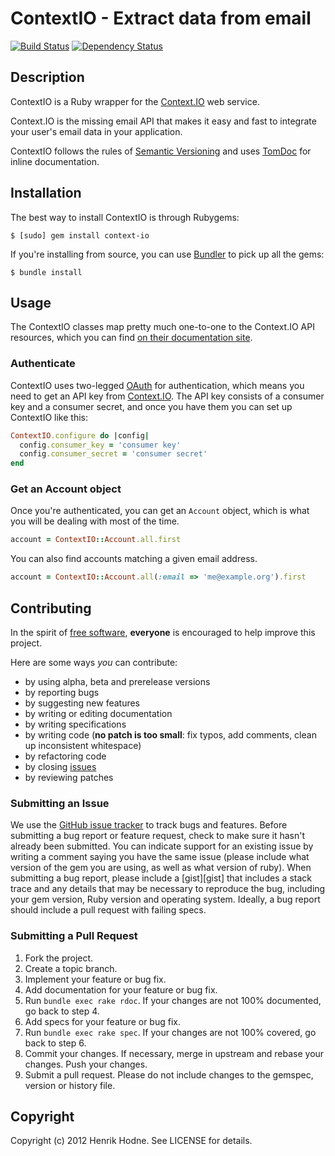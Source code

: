 ContextIO - Extract data from email
===================================

[![Build Status](https://secure.travis-ci.org/dvyjones/context-io.png)](http://travis-ci.org/dvyjones/context-io)
[![Dependency Status](https://gemnasium.com/dvyjones/context-io.png)](https://gemnasium.com/dvyjones/context-io)

## Description

ContextIO is a Ruby wrapper for the [Context.IO][contextio] web service.

Context.IO is the missing email API that makes it easy and fast
to integrate your user's email data in your application.

ContextIO follows the rules of [Semantic Versioning][semver] and uses
[TomDoc][tomdoc] for inline documentation.

[contextio]: http://context.io
[semver]: http://semver.org
[tomdoc]: http://tomdoc.org


## Installation

The best way to install ContextIO is through Rubygems:

```
$ [sudo] gem install context-io
```

If you're installing from source, you can use [Bundler][bundler] to pick up all
the gems:

```
$ bundle install
```

[bundler]: http://gembundler.org

## Usage

The ContextIO classes map pretty much one-to-one to the Context.IO API
resources, which you can find [on their documentation site][contextiodocs].

[contextiodocs]: http://context.io/docs/2.0

### Authenticate

ContextIO uses two-legged [OAuth][oauth] for authentication, which means you
need to get an API key from [Context.IO][contextio]. The API key consists of a
consumer key and a consumer secret, and once you have them you can set up
ContextIO like this:

```ruby
ContextIO.configure do |config|
  config.consumer_key = 'consumer key'
  config.consumer_secret = 'consumer secret'
end
```

[oauth]: http://oauth.net/

### Get an Account object

Once you're authenticated, you can get an `Account` object, which is what you
will be dealing with most of the time.

```ruby
account = ContextIO::Account.all.first
```

You can also find accounts matching a given email address.

```ruby
account = ContextIO::Account.all(:email => 'me@example.org').first
```

## Contributing

In the spirit of [free software][free-sw], **everyone** is encouraged to help
improve this project.

Here are some ways *you* can contribute:

* by using alpha, beta and prerelease versions
* by reporting bugs
* by suggesting new features
* by writing or editing documentation
* by writing specifications
* by writing code (**no patch is too small**: fix typos, add comments, clean up
  inconsistent whitespace)
* by refactoring code
* by closing [issues][issues]
* by reviewing patches

### Submitting an Issue

We use the [GitHub issue tracker][issues] to track bugs and features. Before
submitting a bug report or feature request, check to make sure it hasn't
already been submitted. You can indicate support for an existing issue by
writing a comment saying you have the same issue (please include what version
of the gem you are using, as well as what version of ruby). When submitting a
bug report, please include a [gist][gist] that includes a stack trace and any
details that may be necessary to reproduce the bug, including your gem version,
Ruby version and operating system. Ideally, a bug report should include a pull
request with failing specs.

### Submitting a Pull Request

1. Fork the project.
2. Create a topic branch.
3. Implement your feature or bug fix.
4. Add documentation for your feature or bug fix.
5. Run `bundle exec rake rdoc`. If your changes are not 100% documented, go
   back to step 4.
6. Add specs for your feature or bug fix.
7. Run `bundle exec rake spec`. If your changes are not 100% covered, go back
   to step 6.
8. Commit your changes. If necessary, merge in upstream and rebase your
   changes. Push your changes.
9. Submit a pull request. Please do not include changes to the gemspec,
   version or history file.

[free-sw]: http://www.gnu.org/philosophy/free-sw.html
[issues]: https://github.com/dvyjones/context-io/issues


## Copyright

Copyright (c) 2012 Henrik Hodne. See LICENSE for details.
